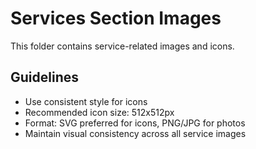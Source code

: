 # Services Section Images

This folder contains service-related images and icons.

## Guidelines
- Use consistent style for icons
- Recommended icon size: 512x512px
- Format: SVG preferred for icons, PNG/JPG for photos
- Maintain visual consistency across all service images